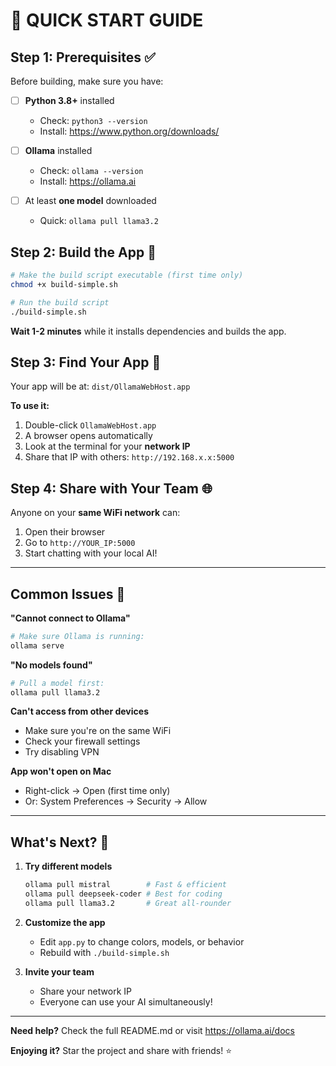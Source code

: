 # 🚀 QUICK START GUIDE

## Step 1: Prerequisites ✅

Before building, make sure you have:

- [ ] **Python 3.8+** installed
  - Check: `python3 --version`
  - Install: https://www.python.org/downloads/

- [ ] **Ollama** installed  
  - Check: `ollama --version`
  - Install: https://ollama.ai

- [ ] At least **one model** downloaded
  - Quick: `ollama pull llama3.2`

## Step 2: Build the App 🔨

```bash
# Make the build script executable (first time only)
chmod +x build-simple.sh

# Run the build script
./build-simple.sh
```

**Wait 1-2 minutes** while it installs dependencies and builds the app.

## Step 3: Find Your App 📱

Your app will be at: `dist/OllamaWebHost.app`

**To use it:**
1. Double-click `OllamaWebHost.app`
2. A browser opens automatically
3. Look at the terminal for your **network IP**
4. Share that IP with others: `http://192.168.x.x:5000`

## Step 4: Share with Your Team 🌐

Anyone on your **same WiFi network** can:
1. Open their browser
2. Go to `http://YOUR_IP:5000`
3. Start chatting with your local AI!

---

## Common Issues 🔧

**"Cannot connect to Ollama"**
```bash
# Make sure Ollama is running:
ollama serve
```

**"No models found"**
```bash
# Pull a model first:
ollama pull llama3.2
```

**Can't access from other devices**
- Make sure you're on the same WiFi
- Check your firewall settings
- Try disabling VPN

**App won't open on Mac**
- Right-click → Open (first time only)
- Or: System Preferences → Security → Allow

---

## What's Next? 🎯

1. **Try different models**
   ```bash
   ollama pull mistral        # Fast & efficient
   ollama pull deepseek-coder # Best for coding
   ollama pull llama3.2       # Great all-rounder
   ```

2. **Customize the app**
   - Edit `app.py` to change colors, models, or behavior
   - Rebuild with `./build-simple.sh`

3. **Invite your team**
   - Share your network IP
   - Everyone can use your AI simultaneously!

---

**Need help?** Check the full README.md or visit https://ollama.ai/docs

**Enjoying it?** Star the project and share with friends! ⭐
